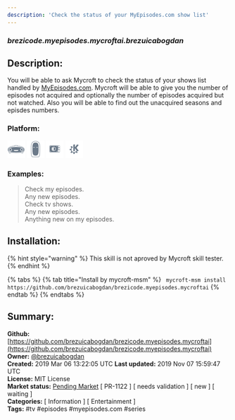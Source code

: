 ```yaml
---
description: 'Check the status of your MyEpisodes.com show list'
---
```


### _brezicode.myepisodes.mycroftai.brezuicabogdan_  
## Description:  
You will be able to ask Mycroft to check the status of your shows list handled by [MyEpisodes.com](http://www.myepisodes.com).
Mycroft will be able to give you the number of episodes not acquired and optionally the number of episodes acquired but not watched.
Also you will be able to find out the unacquired seasons and episdes numbers.  
  
  
### Platform:  
 ![Mark I](../.gitbook/assets/mark-1-icon.png)  ![Mark II](../.gitbook/assets/mark-2-icon.png)  ![Picroft](../.gitbook/assets/picroft-icon.png)  ![plasmoid](../.gitbook/assets/kde.png)   
### Examples:  
> Check my episodes.  
> Any new episodes.  
> Check tv shows.  
> Any new episodes.  
> Anything new on my episodes.  
  
## Installation:  
{% hint style="warning" %}
This skill is not aproved by Mycroft skill tester.
{% endhint %}
    
{% tabs %}
{% tab title="Install by mycroft-msm" %}
``` mycroft-msm install https://github.com/brezuicabogdan/brezicode.myepisodes.mycroftai```
{% endtab %}
  {% endtabs %}
    
## Summary:  
**Github:** [https://github.com/brezuicabogdan/brezicode.myepisodes.mycroftai](https://github.com/brezuicabogdan/brezicode.myepisodes.mycroftai)  
**Owner:** [@brezuicabogdan](https://github.com/brezuicabogdan)  
**Created:** 2019 Mar 06 13:22:05 UTC  **Last updated:** 2019 Nov 07 15:59:47 UTC  
**License:** MIT License  
**Market status:** [Pending Market](https://market.mycroft.ai/skill/) [ PR-1122 ] [ needs validation ] [ new ] [ waiting ]  
**Categories:** [ Information ] [ Entertainment ]   
**Tags:** \#tv \#episodes \#myepisodes.com \#series   
